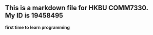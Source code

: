 ## This is a markdown file for HKBU COMM7330. My ID is 19458495 
**first time to learn programming**  
